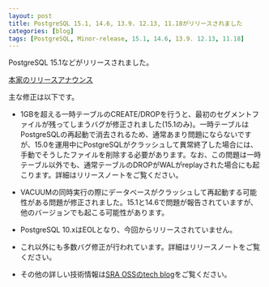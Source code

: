 ```yaml
---
layout: post
title: PostgreSQL 15.1, 14.6, 13.9. 12.13, 11.18がリリースされました
categories: [blog]
tags: [PostgreSQL, Minor-release, 15.1, 14.6, 13.9. 12.13, 11.18]
---
```

PostgreSQL 15.1などがリリースされました。

[本家のリリースアナウンス](https://www.postgresql.org/about/news/postgresql-151-146-139-1213-1118-and-1023-released-2543/)

主な修正は以下です。

- 1GBを超える一時テーブルのCREATE/DROPを行うと、最初のセグメントファイルが残ってしまうバグが修正されました(15.1のみ)。一時テーブルはPostgreSQLの再起動で消去されるため、通常あまり問題にならないですが、15.0を運用中にPostgreSQLがクラッシュして異常終了した場合には、手動でそうしたファイルを削除する必要があります。なお、この問題は一時テーブル以外でも、通常テーブルのDROPがWALがreplayされた場合にも起こります。詳細はリリースノートをご覧ください。

- VACUUMの同時実行の際にデータベースがクラッシュして再起動する可能性がある問題が修正されました。15.1と14.6で問題が報告されていますが、他のバージョンでも起こる可能性があります。

- PostgreSQL 10.xはEOLとなり、今回からリリースされていません。

- これ以外にも多数バグ修正が行われています。詳細はリリースノートをご覧ください。

- その他の詳しい技術情報は[SRA OSSのtech blog](https://www.sraoss.co.jp/tech-blog/)をご覧ください。
